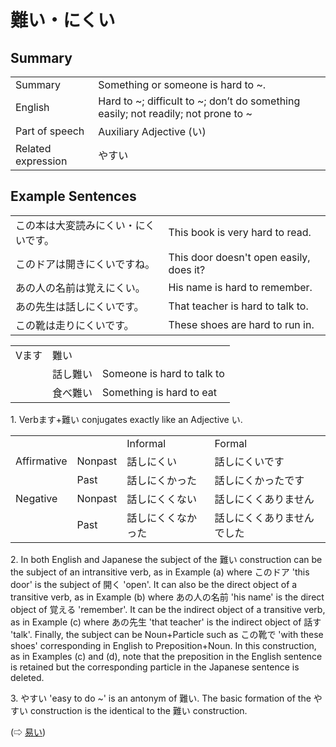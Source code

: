 # 難い・にくい

## Summary

<table><tr>   <td>Summary</td>   <td>Something or someone is hard to ~.</td></tr><tr>   <td>English</td>   <td>Hard to ~; difficult to ~; don’t do something easily; not readily; not prone to ~</td></tr><tr>   <td>Part of speech</td>   <td>Auxiliary Adjective (い)</td></tr><tr>   <td>Related expression</td>   <td>やすい</td></tr></table>

## Example Sentences

<table><tr>   <td>この本は大変読みにくい・にくいです。</td>   <td>This book is very hard to read.</td></tr><tr>   <td>このドアは開きにくいですね。</td>   <td>This door doesn't open easily, does it?</td></tr><tr>   <td>あの人の名前は覚えにくい。</td>   <td>His name is hard to remember.</td></tr><tr>   <td>あの先生は話しにくいです。</td>   <td>That teacher is hard to talk to.</td></tr><tr>   <td>この靴は走りにくいです。</td>   <td>These shoes are hard to run in.</td></tr></table>

<table class="table"> <tbody><tr class="tr head"> <td class="td"><span class="bold"><span>Vます</span></span></td> <td class="td"><span class="concept">難い</span> </td> <td class="td"><span>&nbsp;</span></td> </tr> <tr class="tr"> <td class="td"><span>&nbsp;</span></td> <td class="td"><span>話し<span class="concept">難い</span></span> </td> <td class="td"><span>Someone    is hard to talk to</span></td> </tr> <tr class="tr"> <td class="td"><span>&nbsp;</span></td> <td class="td"><span>食べ<span class="concept">難い</span></span> </td> <td class="td"><span>Something    is hard to eat</span></td> </tr></tbody></table>

<p>1. Verbます+<span class="cloze">難い</span> conjugates exactly like an Adjective い.</p>  <table class="table"> <tbody> <tr class="tr"> <td class="td"></td> <td class="td"></td> <td class="td">Informal</td> <td class="td">Formal</td> </tr> <tr class="tr"> <td class="td">Affirmative</td> <td class="td">Nonpast</td> <td class="td">話し<span class="cloze">にくい</span></td> <td class="td">話し<span class="cloze">にくい</span>です</td> </tr> <tr class="tr"> <td class="td"></td> <td class="td">Past</td> <td class="td">話し<span class="cloze">にくかった</span></td> <td class="td">話し<span class="cloze">にくかった</span>です</td> </tr> <tr class="tr"> <td class="td">Negative</td> <td class="td">Nonpast</td> <td class="td">話し<span class="cloze">にくくない</span></td> <td class="td">話し<span class="cloze">にくくありません</span></td> </tr> <tr class="tr"> <td class="td"></td> <td class="td">Past</td> <td class="td">話し<span class="cloze">にくくなかった</span></td> <td class="td">話し<span class="cloze">にくくありませんでした</span></td> </tr> </tbody> </table>  <p>2. In both English and Japanese the subject of the <span class="cloze">難い</span> construction can be the subject of an intransitive verb, as in Example (a) where このドア 'this door' is the subject of 開く 'open'. It can also be the direct object of a transitive verb, as in Example (b) where あの人の名前 'his name' is the direct object of 覚える 'remember'. It can be the indirect object of a transitive verb, as in Example (c) where あの先生 'that teacher' is the indirect object of 話す 'talk'. Finally, the subject can be Noun+Particle such as この靴で 'with these shoes' corresponding in English to Preposition+Noun. In this construction, as in Examples (c) and (d), note that the preposition in the English sentence is retained but the corresponding particle in the Japanese sentence is deleted.</p>  <p>3. やすい 'easy to do ~' is an antonym of <span class="cloze">難い</span>. The basic formation of the やすい construction is the identical to the <span class="cloze">難い</span> construction.</p>  <p>(⇨ <a href="#㊦ 易い・やすい">易い</a>)</p>

